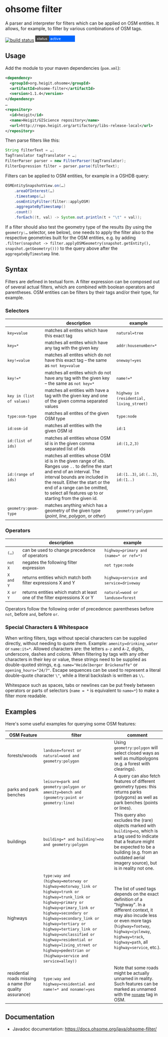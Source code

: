 ohsome filter
=============

A parser and interpreter for filters which can be applied on OSM entities. It allows, for example, to filter by various combinations of OSM tags.

[![build status](https://jenkins.ohsome.org/buildStatus/icon?job=ohsome-filter/master)](https://jenkins.ohsome.org/blue/organizations/jenkins/ohsome-filter/activity/?branch=master)
[![project status: active](https://github.com/GIScience/badges/raw/master/status/active.png)](https://github.com/GIScience/badges#active)

Usage
-----

Add the module to your maven dependencies (`pom.xml`):

```xml
<dependency>
  <groupId>org.heigit.ohsome</groupId>
  <artifactId>ohsome-filter</artifactId>
  <version>1.1.4</version>
</dependency>
…
<repository>
  <id>heigit</id>
  <name>Heigit/GIScience repository</name>
  <url>http://repo.heigit.org/artifactory/libs-release-local</url>
</repository>
```

Then parse filters like this:

```java
String filterText = …;
TagTranslator tagTranslator = …;
FilterParser parser = new FilterParser(tagTranslator);
FilterExpression filter = parser.parse(filterText);
```

Filters can be applied to OSM entities, for example in a OSHDB query:

```java
OSMEntitySnapshotView.on(…)
    .areaOfInterest(…)
    .timestamps(…)
    .osmEntityFilter(filter::applyOSM)
    .aggregateByTimestamp()
    .count()
    .forEach((t, val) -> System.out.println(t + "\t" + val)); 
```

If a filter should also test the geometry type of the results (by using the `geometry:…` selector, see below), one needs to apply the filter also to the respective geometries built for the OSM entities, e.g. by adding `.filter(snapshot -> filter.applyOSMGeometry(snapshot.getEntity(), snapshot.getGeometry()))` to the query above after the `aggregateByTimestamp` line.

Syntax
------

Filters are defined in textual form. A filter expression can be composed out of several actual filters, which are combined with boolean operators and parentheses. OSM entities can be filters by their tags and/or their type, for example.

### Selectors

|   | description | example |
|---|-------------|---------|
| `key=value` | matches all entites which have this exact tag | `natural=tree` |
| `key=*` | matches all entites which have any tag with the given key | `addr:housenumber=*` |
| `key!=value` | matches all entites which do not have this exact tag – the same as `not key=value` | `oneway!=yes` |
| `key!=*` | matches all entites which do not have any tag with the given key – the same as `not key=*`  | `name!=*` |
| `key in (list of values)` | matches all entities with have a tag with the given key and one of the given comma separated values | `highway in (residential, living_street)` |
| `type:osm-type` | matches all entites of the given OSM type | `type:node` |
| `id:osm-id` | matches all entities with the given OSM id | `id:1` |
| `id:(list of ids)` | matches all entities whose OSM id is in the given comma separated list of ids | `id:(1,2,3)` |
| `id:(range of ids)` | matches all entities whose OSM id is in the given range of ids. Ranges use `..` to define the start and end of an interval. The interval bounds are included in the result. Either the start or the end of a range can be omitted, to select all features up to or starting from the given id. | `id:(1..3)`, `id:(..3)`, `id:(1..)` |
| `geometry:geom-type` | matches anything which has a geometry of the given type (_point_, _line_, _polygon_, or _other_) | `geometry:polygon` |

### Operators

|   | description | example |
|---|-------------|---------|
| `(…)` | can be used to change precedence of operators | `highway=primary and (name=* or ref=*)` |
| `not X` | negates the following filter expression | `not type:node` |
| `X and Y` | returns entities which match both filter expressions X and Y | `highway=service and service=driveway` |
| `X or Y` | returns entities which match at least one of the filter expressions X or Y | `natural=wood or landuse=forest` |

Operators follow the following order of precedence: parentheses before `not`, before `and`, before `or`.

### Special Characters & Whitespace

When writing filters, tags without special characters can be supplied directly, without needing to quote them. Example: `amenity=drinking_water` or `name:it=*`. Allowed characters are: the letters `a-z` and `A-Z`, digits, underscore, dashes and colons.
When filtering by tags with any other characters in their key or value, these strings need to be supplied as double-quoted strings, e.g. `name="Heidelberger Brückenaffe"` or `opening_hours="24/7"`. Escape sequences can be used to represent a literal double-quote character `\"`, while a literal backslash is written as `\\`.

Whitespace such as spaces, tabs or newlines can be put freely between operators or parts of selectors (`name = *` is equivalent to `name=*`) to make a filter more readable.

Examples
--------

Here's some useful examples for querying some OSM features:

| OSM Feature | filter | comment |
|-------------|--------|---------|
| forests/woods | `landuse=forest or natural=wood and geometry:polygon` | Using `geometry:polygon` will select closed ways as well as multipolygons (e.g. a forest with clearings). |
| parks and park benches | `leisure=park and geometry:polygon or amenity=bench and (geometry:point or geometry:line)` | A query can also fetch features of different geometry types: this returns parks (polygons) as well as park benches (points or lines). |
| buildings | `building=* and building!=no and geometry:polygon` | This query also excludes the (rare) objects marked with `building=no`, which is a tag used to indicate that a feature might be expected to be a building (e.g. from an outdated aerial imagery source), but is in reality not one. |
| highways | `type:way and (highway=motorway or highway=motorway_link or highway=trunk or highway=trunk_link or highway=primary or highway=primary_link or highway=secondary or highway=secondary_link or highway=tertiary or highway=tertiary_link or highway=unclassified or highway=residential or highway=living_street or highway=pedestrian or (highway=service and service=alley))` | The list of used tags depends on the exact definition of a "highway". In a different context, it may also incude less or even more tags (`highway=footway`, `highway=cycleway`, `highway=track`, `highway=path`, all `highway=service`, etc.). |
| residential roads missing a name (for quality assurance) | `type:way and highway=residential and name!=* and noname!=yes` | Note that some roads might be actually unnamed in reality. Such features can be marked as unnamed with the [`noname`](https://wiki.openstreetmap.org/wiki/Key:noname) tag in OSM. |

Documentation
-------------

* Javadoc documentation: https://docs.ohsome.org/java/ohsome-filter/ 

